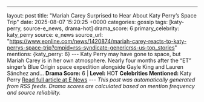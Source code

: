 ---
layout: post
title: "Mariah Carey Surprised to Hear About Katy Perry’s Space Trip"
date: 2025-08-07 15:20:25 +0000
categories: gossip
tags: [katy-perry, source-e_news, drama-hot]
drama_score: 6
primary_celebrity: katy_perry
source: e_news
source_url: "https://www.eonline.com/news/1420874/mariah-carey-reacts-to-katy-perrys-space-trip?cmpid=rss-syndicate-genericrss-us-top_stories"
mentions: {katy_perry: 6} --- Katy Perry may have gone to space, but Mariah Carey is in her own atmosphere. Nearly four months after the “ET” singer’s Blue Origin space expedition alongside Gayle King and Lauren Sánchez and... **Drama Score:** 6 | **Level:** HOT **Celebrities Mentioned:** Katy Perry [Read full article at E News](https://www.eonline.com/news/1420874/mariah-carey-reacts-to-katy-perrys-space-trip?cmpid=rss-syndicate-genericrss-us-top_stories) --- *This post was automatically generated from RSS feeds. Drama scores are calculated based on mention frequency and source reliability.*